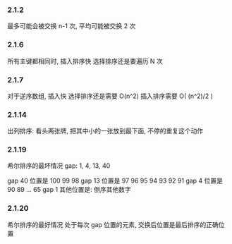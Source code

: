 ### 2.1.2
最多可能会被交换 n-1 次, 平均可能被交换 2 次

### 2.1.6
所有主键都相同时, 插入排序快
选择排序还是要遍历 N 次

### 2.1.7
对于逆序数组, 插入快
选择排序还是需要 O(n^2)
插入排序需要 O( (n^2)/2 )

### 2.1.14
出列排序: 看头两张牌, 把其中小的一张放到最下面, 不停的重复这个动作

### 2.1.19
希尔排序的最坏情况
gap: 1, 4, 13, 40

gap 40 位置是 100 99 98
gap 13 位置是 97 96 95 94 93 92 91
gap 4 位置是 90 89 ... 65
gap 1 其他位置是: 倒序其他数字

### 2.1.20
希尔排序的最好情况
处于每次 gap 位置的元素, 交换后位置是最后排序的正确位置
